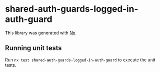 # shared-auth-guards-logged-in-auth-guard

This library was generated with [Nx](https://nx.dev).

## Running unit tests

Run `nx test shared-auth-guards-logged-in-auth-guard` to execute the unit tests.
